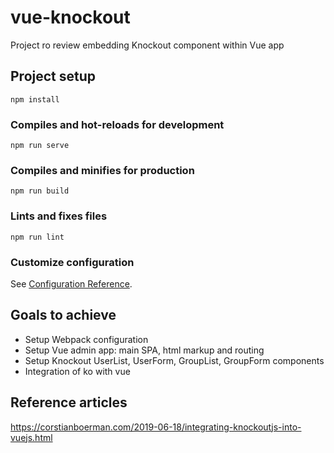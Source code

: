 # vue-knockout
Project ro review embedding Knockout component within Vue app

## Project setup
```
npm install
```

### Compiles and hot-reloads for development
```
npm run serve
```

### Compiles and minifies for production
```
npm run build
```

### Lints and fixes files
```
npm run lint
```

### Customize configuration
See [Configuration Reference](https://cli.vuejs.org/config/).


## Goals to achieve
- Setup Webpack configuration
- Setup Vue admin app: main SPA, html markup and routing
- Setup Knockout UserList, UserForm, GroupList, GroupForm components
- Integration of ko with vue

## Reference articles
https://corstianboerman.com/2019-06-18/integrating-knockoutjs-into-vuejs.html

